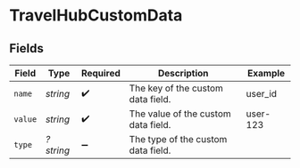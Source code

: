 # TravelHubCustomData


## Fields

| Field                               | Type                                | Required                            | Description                         | Example                             |
| ----------------------------------- | ----------------------------------- | ----------------------------------- | ----------------------------------- | ----------------------------------- |
| `name`                              | *string*                            | :heavy_check_mark:                  | The key of the custom data field.   | user_id                             |
| `value`                             | *string*                            | :heavy_check_mark:                  | The value of the custom data field. | user-123                            |
| `type`                              | *?string*                           | :heavy_minus_sign:                  | The type of the custom data field.  |                                     |